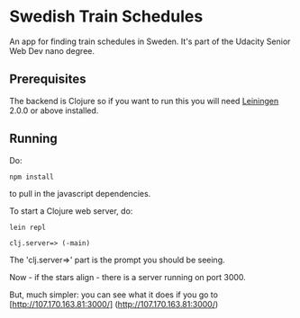 # Swedish Train Schedules

An app for finding train schedules in Sweden. It's part of the Udacity Senior Web Dev nano degree.


## Prerequisites

The backend is Clojure so if you want to run this you will need [Leiningen][] 2.0.0 or above installed.

[leiningen]: https://github.com/technomancy/leiningen

## Running

Do:

    npm install

to pull in the javascript dependencies.

To start a Clojure web server, do:

    lein repl

    clj.server=> (-main)

The 'clj.server=>' part is the prompt you should be seeing.

Now - if the stars align - there is a server running on port 3000.

But, much simpler: you can see what it does if you go to [http://107.170.163.81:3000/] (http://107.170.163.81:3000/)



